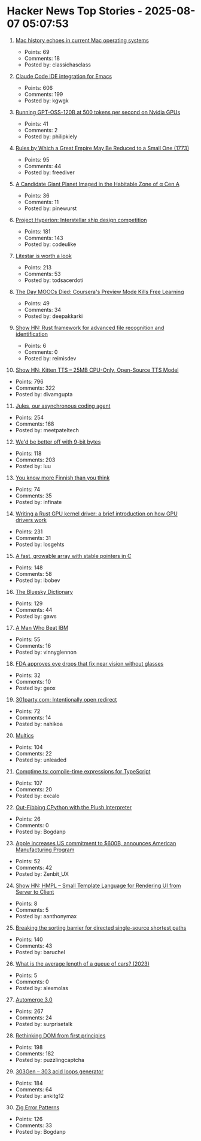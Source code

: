 # Hacker News Top Stories - 2025-08-07 05:07:53

1. [Mac history echoes in current Mac operating systems](http://tenfourfox.blogspot.com/2025/08/mac-history-echoes-in-mac-operating.html)
   - Points: 69
   - Comments: 18
   - Posted by: classichasclass

2. [Claude Code IDE integration for Emacs](https://github.com/manzaltu/claude-code-ide.el)
   - Points: 606
   - Comments: 199
   - Posted by: kgwgk

3. [Running GPT-OSS-120B at 500 tokens per second on Nvidia GPUs](https://www.baseten.co/blog/sota-performance-for-gpt-oss-120b-on-nvidia-gpus/)
   - Points: 41
   - Comments: 2
   - Posted by: philipkiely

4. [Rules by Which a Great Empire May Be Reduced to a Small One (1773)](https://founders.archives.gov/documents/Franklin/01-20-02-0213)
   - Points: 95
   - Comments: 44
   - Posted by: freediver

5. [A Candidate Giant Planet Imaged in the Habitable Zone of α Cen A](https://arxiv.org/abs/2508.03814)
   - Points: 36
   - Comments: 11
   - Posted by: pinewurst

6. [Project Hyperion: Interstellar ship design competition](https://www.projecthyperion.org)
   - Points: 181
   - Comments: 143
   - Posted by: codeulike

7. [Litestar is worth a look](https://www.b-list.org/weblog/2025/aug/06/litestar/)
   - Points: 213
   - Comments: 53
   - Posted by: todsacerdoti

8. [The Day MOOCs Died: Coursera's Preview Mode Kills Free Learning](https://www.classcentral.com/report/coursera-preview-mode-paywall/)
   - Points: 49
   - Comments: 34
   - Posted by: deepakkarki

9. [Show HN: Rust framework for advanced file recognition and identification](https://crates.io/crates/magical_rs)
   - Points: 6
   - Comments: 0
   - Posted by: reimisdev

10. [Show HN: Kitten TTS – 25MB CPU-Only, Open-Source TTS Model](https://github.com/KittenML/KittenTTS)
   - Points: 796
   - Comments: 322
   - Posted by: divamgupta

11. [Jules, our asynchronous coding agent](https://blog.google/technology/google-labs/jules-now-available/)
   - Points: 254
   - Comments: 168
   - Posted by: meetpateltech

12. [We'd be better off with 9-bit bytes](https://pavpanchekha.com/blog/9bit.html)
   - Points: 118
   - Comments: 203
   - Posted by: luu

13. [You know more Finnish than you think](https://dannybate.com/2025/08/03/you-know-more-finnish-than-you-think/)
   - Points: 74
   - Comments: 35
   - Posted by: infinate

14. [Writing a Rust GPU kernel driver: a brief introduction on how GPU drivers work](https://www.collabora.com/news-and-blog/blog/2025/08/06/writing-a-rust-gpu-kernel-driver-a-brief-introduction-on-how-gpu-drivers-work/)
   - Points: 231
   - Comments: 31
   - Posted by: losgehts

15. [A fast, growable array with stable pointers in C](https://danielchasehooper.com/posts/segment_array/)
   - Points: 148
   - Comments: 58
   - Posted by: ibobev

16. [The Bluesky Dictionary](https://www.avibagla.com/blueskydictionary/)
   - Points: 129
   - Comments: 44
   - Posted by: gaws

17. [A Man Who Beat IBM](https://every.to/feeds/b0e329f3048258e8eeb7/the-man-who-beat-ibm)
   - Points: 55
   - Comments: 16
   - Posted by: vinnyglennon

18. [FDA approves eye drops that fix near vision without glasses](https://newatlas.com/aging/age-related-near-sighted-drops-vizz/)
   - Points: 32
   - Comments: 10
   - Posted by: geox

19. [301party.com: Intentionally open redirect](https://301party.com/)
   - Points: 72
   - Comments: 14
   - Posted by: nahikoa

20. [Multics](https://www.multicians.org/multics.html)
   - Points: 104
   - Comments: 22
   - Posted by: unleaded

21. [Comptime.ts: compile-time expressions for TypeScript](https://comptime.js.org/)
   - Points: 107
   - Comments: 20
   - Posted by: excalo

22. [Out-Fibbing CPython with the Plush Interpreter](https://pointersgonewild.com/2025-08-06-out-fibbing-cpython-with-the-plush-interpreter/)
   - Points: 26
   - Comments: 0
   - Posted by: Bogdanp

23. [Apple increases US commitment to $600B, announces American Manufacturing Program](https://www.apple.com/newsroom/2025/08/apple-increases-us-commitment-to-600-billion-usd-announces-ambitious-program/)
   - Points: 52
   - Comments: 42
   - Posted by: Zenbit_UX

24. [Show HN: HMPL – Small Template Language for Rendering UI from Server to Client](https://github.com/hmpl-language/hmpl)
   - Points: 8
   - Comments: 5
   - Posted by: aanthonymax

25. [Breaking the sorting barrier for directed single-source shortest paths](https://www.quantamagazine.org/new-method-is-the-fastest-way-to-find-the-best-routes-20250806/)
   - Points: 140
   - Comments: 43
   - Posted by: baruchel

26. [What is the average length of a queue of cars? (2023)](https://e-dorigatti.github.io/math/2023/11/01/queue-length.html)
   - Points: 5
   - Comments: 0
   - Posted by: alexmolas

27. [Automerge 3.0](https://automerge.org/blog/automerge-3/)
   - Points: 267
   - Comments: 24
   - Posted by: surprisetalk

28. [Rethinking DOM from first principles](https://acko.net/blog/html-is-dead-long-live-html/)
   - Points: 198
   - Comments: 182
   - Posted by: puzzlingcaptcha

29. [303Gen – 303 acid loops generator](https://303-gen-06a668.netlify.app/)
   - Points: 184
   - Comments: 64
   - Posted by: ankitg12

30. [Zig Error Patterns](https://glfmn.io/posts/zig-error-patterns/)
   - Points: 126
   - Comments: 33
   - Posted by: Bogdanp

